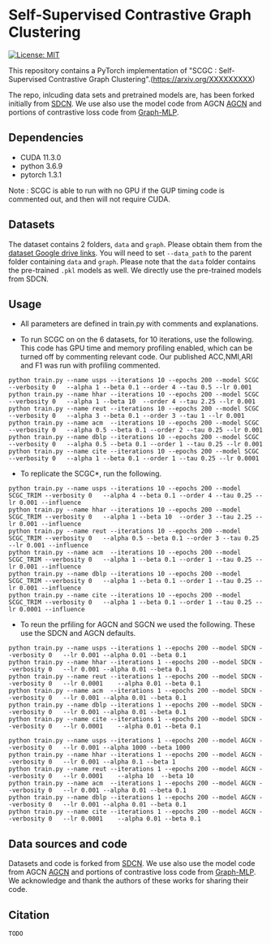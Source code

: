 # Self-Supervised Contrastive Graph Clustering 
[![License: MIT](https://img.shields.io/badge/License-MIT-yellow.svg)](https://opensource.org/licenses/MIT)

This repository contains a PyTorch implementation of "SCGC : Self-Supervised Contrastive Graph Clustering".(https://arxiv.org/XXXXXXXXX)

The repo, inlcuding data sets and pretrained models are, has been forked initially from [SDCN](https://github.com/bdy9527/SDCN). We use also use the model code from AGCN [AGCN](https://github.com/ZhihaoPENG-CityU/MM21---AGCN) and portions of contrastive loss code from [Graph-MLP](https://github.com/yanghu819/Graph-MLP). 

## Dependencies
- CUDA 11.3.0
- python 3.6.9
- pytorch 1.3.1

Note : SCGC is able to run with no GPU if the GUP timing code is commented out, and then will not require CUDA. 

## Datasets

The dataset contains 2 folders, `data` and `graph`. Please obtain them from the [dataset Google drive links](https://github.com/bdy9527/SDCN/blob/master/README.md). You will need to set `--data_path` to the parent folder containing `data` and `graph`. Please note that the `data` folder contains the pre-trained `.pkl` models as well. We directly use the pre-trained models from SDCN.


## Usage
- All parameters are defined in train.py with comments and explanations. 

- To run SCGC on on the 6 datasets, for 10 iterations, use the following. This code has GPU time and memory profiling enabled, which can be turned off by commenting relevant code. Our published ACC,NMI,ARI and F1 was run with profiling commented. 
```
python train.py --name usps --iterations 10 --epochs 200 --model SCGC --verbosity 0   --alpha 1 --beta 0.1 --order 4 --tau 0.5 --lr 0.001 
python train.py --name hhar --iterations 10 --epochs 200 --model SCGC --verbosity 0   --alpha 1 --beta 10  --order 4 --tau 2.25 --lr 0.001 
python train.py --name reut --iterations 10 --epochs 200 --model SCGC --verbosity 0   --alpha 3 --beta 0.1 --order 3 --tau 1 --lr 0.001 
python train.py --name acm  --iterations 10 --epochs 200 --model SCGC --verbosity 0   --alpha 0.5 --beta 0.1 --order 2 --tau 0.25 --lr 0.001 
python train.py --name dblp --iterations 10 --epochs 200 --model SCGC --verbosity 0   --alpha 0.5 --beta 0.1 --order 1 --tau 0.25 --lr 0.001 
python train.py --name cite --iterations 10 --epochs 200 --model SCGC --verbosity 0   --alpha 1 --beta 0.1 --order 1 --tau 0.25 --lr 0.0001 
```

- To replicate the SCGC*, run the following.
```
python train.py --name usps --iterations 10 --epochs 200 --model SCGC_TRIM --verbosity 0   --alpha 4 --beta 0.1 --order 4 --tau 0.25 --lr 0.001 --influence
python train.py --name hhar --iterations 10 --epochs 200 --model SCGC_TRIM --verbosity 0   --alpha 1 --beta 10  --order 3 --tau 2.25 --lr 0.001 --influence
python train.py --name reut --iterations 10 --epochs 200 --model SCGC_TRIM --verbosity 0   --alpha 0.5 --beta 0.1 --order 3 --tau 0.25 --lr 0.001 --influence
python train.py --name acm  --iterations 10 --epochs 200 --model SCGC_TRIM --verbosity 0   --alpha 1 --beta 0.1 --order 1 --tau 0.25 --lr 0.001 --influence
python train.py --name dblp --iterations 10 --epochs 200 --model SCGC_TRIM --verbosity 0   --alpha 1 --beta 0.1 --order 1 --tau 0.25 --lr 0.001 --influence
python train.py --name cite --iterations 10 --epochs 200 --model SCGC_TRIM --verbosity 0   --alpha 1 --beta 0.1 --order 1 --tau 0.25 --lr 0.0001 --influence
```

- To reun the prfiling for AGCN and SGCN we used the following. These use the SDCN and AGCN defaults.
```
python train.py --name usps --iterations 1 --epochs 200 --model SDCN --verbosity 0   --lr 0.001	--alpha 0.01 --beta 0.1
python train.py --name hhar --iterations 1 --epochs 200 --model SDCN --verbosity 0   --lr 0.001	--alpha 0.01 --beta 0.1
python train.py --name reut --iterations 1 --epochs 200 --model SDCN --verbosity 0   --lr 0.0001	--alpha 0.01 --beta 0.1
python train.py --name acm  --iterations 1 --epochs 200 --model SDCN --verbosity 0   --lr 0.001	--alpha 0.01 --beta 0.1
python train.py --name dblp --iterations 1 --epochs 200 --model SDCN --verbosity 0   --lr 0.001	--alpha 0.01 --beta 0.1
python train.py --name cite --iterations 1 --epochs 200 --model SDCN --verbosity 0   --lr 0.0001	--alpha 0.01 --beta 0.1

python train.py --name usps --iterations 1 --epochs 200 --model AGCN --verbosity 0   --lr 0.001	--alpha 1000 --beta 1000
python train.py --name hhar --iterations 1 --epochs 200 --model AGCN --verbosity 0   --lr 0.001	--alpha 0.1 --beta 1
python train.py --name reut --iterations 1 --epochs 200 --model AGCN --verbosity 0   --lr 0.0001	--alpha 10	--beta 10
python train.py --name acm  --iterations 1 --epochs 200 --model AGCN --verbosity 0   --lr 0.001	--alpha 0.01 --beta 0.1
python train.py --name dblp --iterations 1 --epochs 200 --model AGCN --verbosity 0   --lr 0.001	--alpha 0.01 --beta 0.1
python train.py --name cite --iterations 1 --epochs 200 --model AGCN --verbosity 0   --lr 0.0001	--alpha 0.01 --beta 0.1
```

## Data sources and code
Datasets and code is forked from [SDCN](https://github.com/bdy9527/SDCN). We use also use the model code from AGCN [AGCN](https://github.com/ZhihaoPENG-CityU/MM21---AGCN) and portions of contrastive loss code from [Graph-MLP](https://github.com/yanghu819/Graph-MLP). We acknowledge and thank the authors of these works for sharing their code.

## Citation
```
TODO
```
